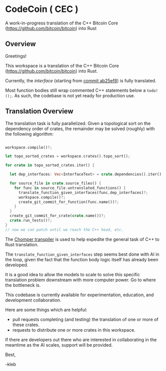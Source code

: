# CodeCoin ( CEC )

A work-in-progress translation of the C++ Bitcoin Core (https://github.com/bitcoin/bitcoin) into Rust

## Overview

Greetings!

This workspace is a translation of the C++ Bitcoin Core (https://github.com/bitcoin/bitcoin) into Rust.

Currently, the *interface* (starting from [commit ab25ef8](https://github.com/bitcoin/bitcoin/commit/ab25ef8c7f767258d5fe44f53b35ad8bd51ed5cd)) is fully translated.

Most function bodies still wrap commented C++ statements below a `todo!();`.  As such, the codebase is not yet ready for production use.

## Translation Overview

The translation task is fully parallelized. Given a topological sort on the dependency order of crates, the remainder may be solved (roughly) with the following algorithm:

```rust

workspace.compile()?;

let topo_sorted_crates = workspace.crates().topo_sort();

for crate in topo_sorted_crates.iter() {

  let dep_interfaces: Vec<InterfaceText> = crate.dependencies().iter().map(|dep| dep.interface_text()).collect();

  for source_file in crate.source_files() {
    for func in source_file.untranslated_functions() {
      translate_function_given_interfaces(func,dep_interfaces)?;
      workspace.compile()?;
      create_git_commit_for_function(func.name())?;
    }
  }
  create_git_commit_for_crate(crate.name())?;
  crate.run_tests()?;
}
// now we can patch until we reach the C++ head, etc.
```

The [Chomper transpiler](https://github.com/klebs6/chomper) is used to help expedite the general task of C++ to Rust translation.

The `translate_function_given_interfaces` step seems best done with AI in the loop, given the fact that the function body logic itself has already been developed.

It is a good idea to allow the models to scale to solve this specific translation problem downstream with more computer power.
Go to where the bottleneck is.

This codebase is currently available for experimentation, education, and development collaboration.

Here are some things which are helpful:
- pull requests completing (and testing) the translation of one or more of these crates.
- requests to distribute one or more crates in this workspace. 

If there are developers out there who are interested in collaborating in the meantime as the AI scales, support will be provided.

Best,

-kleb
